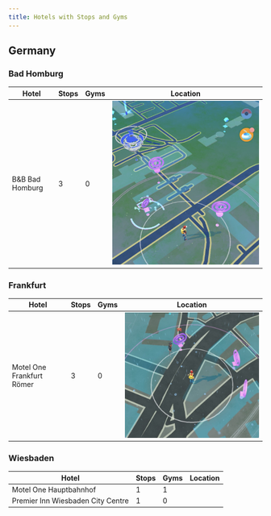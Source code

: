 ```yaml
---
title: Hotels with Stops and Gyms
---
```


## Germany

### Bad Homburg

| Hotel  | Stops  | Gyms  | Location |
|---|---|---|---|
| B&B Bad Homburg  | 3 | 0 |![](images/GermanyB_und_B_Bad_Homburg.jpg) |


### Frankfurt

| Hotel  | Stops  | Gyms  | Location |
|---|---|---|---|
| Motel One Frankfurt Römer  | 3 | 0 |![](images/GermanyMotelOneFrankfurtRoemer.jpeg) |

### Wiesbaden

| Hotel  | Stops  | Gyms  | Location |
|---|---|---|---|
| Motel One Hauptbahnhof | 1 | 1 |  |
| Premier Inn Wiesbaden City Centre | 1 | 0 |  |
